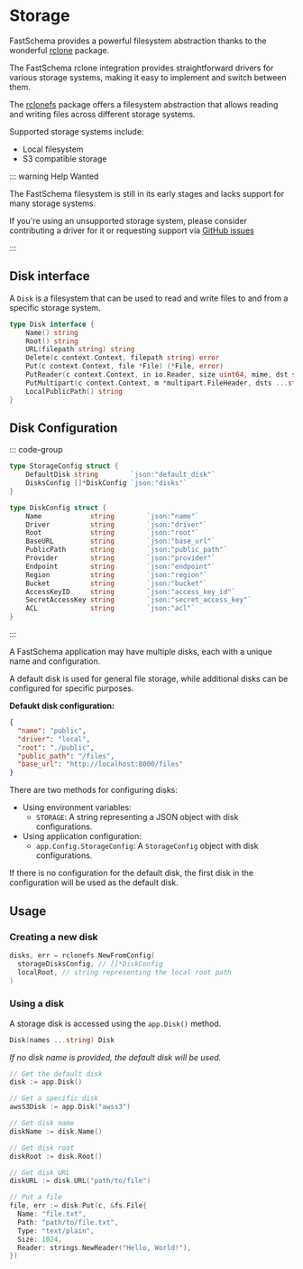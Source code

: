 # Storage

FastSchema provides a powerful filesystem abstraction thanks to the wonderful [rclone](https://rclone.org/) package.

The FastSchema rclone integration provides straightforward drivers for various storage systems, making it easy to implement and switch between them.

The [rclonefs](https://pkg.go.dev/github.com/fastschema/fastschema/pkg/rclonefs) package offers a filesystem abstraction that allows reading and writing files across different storage systems.

Supported storage systems include:

- Local filesystem
- S3 compatible storage

::: warning Help Wanted

The FastSchema filesystem is still in its early stages and lacks support for many storage systems.

If you're using an unsupported storage system, please consider contributing a driver for it or requesting support via  [GitHub issues](https://github.com/fastschema/fastschema/issues)

:::

## Disk interface

A `Disk` is a filesystem that can be used to read and write files to and from a specific storage system.

```go
type Disk interface {
	Name() string
	Root() string
	URL(filepath string) string
	Delete(c context.Context, filepath string) error
	Put(c context.Context, file *File) (*File, error)
	PutReader(c context.Context, in io.Reader, size uint64, mime, dst string) (*File, error)
	PutMultipart(c context.Context, m *multipart.FileHeader, dsts ...string) (*File, error)
	LocalPublicPath() string
}
```

## Disk Configuration

::: code-group

```go [StorageConfig]
type StorageConfig struct {
	DefaultDisk string        `json:"default_disk"`
	DisksConfig []*DiskConfig `json:"disks"`
}
```

```go [DiskConfig]
type DiskConfig struct {
	Name            string        `json:"name"`
	Driver          string        `json:"driver"`
	Root            string        `json:"root"`
	BaseURL         string        `json:"base_url"`
	PublicPath      string        `json:"public_path"`
	Provider        string        `json:"provider"`
	Endpoint        string        `json:"endpoint"`
	Region          string        `json:"region"`
	Bucket          string        `json:"bucket"`
	AccessKeyID     string        `json:"access_key_id"`
	SecretAccessKey string        `json:"secret_access_key"`
	ACL             string        `json:"acl"`
}
```

:::

A FastSchema application may have multiple disks, each with a unique name and configuration.

A default disk is used for general file storage, while additional disks can be configured for specific purposes.

**Defaukt disk configuration:**

```json
{
  "name": "public",
  "driver": "local",
  "root": "./public",
  "public_path": "/files",
  "base_url": "http://localhost:8000/files"
}
```

There are two methods for configuring disks:

- Using environment variables:
  - `STORAGE`: A string representing a JSON object with disk configurations.
- Using application configuration:
  - `app.Config.StorageConfig`: A `StorageConfig` object with disk configurations.

If there is no configuration for the default disk, the first disk in the configuration will be used as the default disk.

## Usage

### Creating a new disk
```go
disks, err = rclonefs.NewFromConfig(
  storageDisksConfig, // []*DiskConfig
  localRoot, // string representing the local root path
)
 ```

### Using a disk

A storage disk is accessed using the `app.Disk()` method.

```go
Disk(names ...string) Disk
```

_If no disk name is provided, the default disk will be used._

```go
// Get the default disk
disk := app.Disk()

// Get a specific disk
awsS3Disk := app.Disk("awss3")

// Get disk name
diskName := disk.Name()

// Get disk root
diskRoot := disk.Root()

// Get disk URL
diskURL := disk.URL("path/to/file")

// Put a file
file, err := disk.Put(c, &fs.File{
  Name: "file.txt",
  Path: "path/to/file.txt",
  Type: "text/plain",
  Size: 1024,
  Reader: strings.NewReader("Hello, World!"),
})
```
